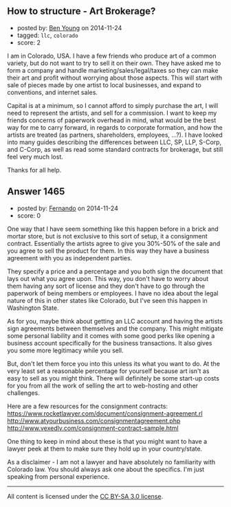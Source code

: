 ## How to structure - Art Brokerage?

- posted by: [Ben Young](https://stackexchange.com/users/5279440/ben-young) on 2014-11-24
- tagged: `llc`, `colorado`
- score: 2

<p>I am in Colorado, USA.  I have a few friends who produce art of a common variety, but do not want to try to sell it on their own.  They have asked me to form a company and handle marketing/sales/legal/taxes so they can make their art and profit without worrying about those aspects.  This will start with sale of pieces made by one artist to local businesses, and expand to conventions, and internet sales.  </p>

<p>Capital is at a minimum, so I cannot afford to simply purchase the art, I will need to represent the artists, and sell for a commission.  I want to keep my friends concerns of paperwork overhead in mind, what would be the best way for me to carry forward, in regards to corporate formation, and how the artists are treated (as partners, shareholders, employees, ...?).  I have looked into many guides describing the differences between LLC, SP, LLP, S-Corp, and C-Corp, as well as read some standard contracts for brokerage, but still feel very much lost.</p>

<p>Thanks for all help.</p>



## Answer 1465

- posted by: [Fernando](https://stackexchange.com/users/5092626/fernando) on 2014-11-24
- score: 0

<p>One way that I have seem something like this happen before in a brick and mortar store, but is not exclusive to this sort of setup, it a consignment contract. Essentially the artists agree to give you 30%-50% of the sale and you agree to sell the product for them. In this way they have a business agreement with you as independent parties. </p>

<p>They specify a price and a percentage and you both sign the document that lays out what you agree upon. This way, you don't have to worry about them having any sort of license and they don't have to go through the paperwork of being members or employees. I have no idea about the legal nature of this in other states like Colorado, but I've seen this happen in Washington State. </p>

<p>As for you, maybe think about getting an LLC account and having the artists sign agreements between themselves and the company. This might mitigate some personal liability and it comes with some good perks like opening a business account specifically for the business transactions. It also gives you some more legitimacy while you sell.</p>

<p>But, don't let them force you into this unless its what you want to do. At the very least set a reasonable percentage for yourself because art isn't as easy to sell as you might think. There will definitely be some start-up costs for you from all the work of selling the art to web-hosting and other challenges.</p>

<p>Here are a few resources for the consignment contracts:
<a href="https://www.rocketlawyer.com/document/consignment-agreement.rl" rel="nofollow">https://www.rocketlawyer.com/document/consignment-agreement.rl</a>
<a href="http://www.atyourbusiness.com/consignmentagreement.php" rel="nofollow">http://www.atyourbusiness.com/consignmentagreement.php</a>
<a href="http://www.vexedlv.com/consignment-contract-sample.html" rel="nofollow">http://www.vexedlv.com/consignment-contract-sample.html</a></p>

<p>One thing to keep in mind about these is that you might want to have a lawyer peek at them to make sure they hold up in your country/state.</p>

<p>As a disclaimer - I am not a lawyer and have absolutely no familiarity with Colorado law. You should always ask one about the specifics. I'm just speaking from personal experience.</p>




---

All content is licensed under the [CC BY-SA 3.0 license](https://creativecommons.org/licenses/by-sa/3.0/).
